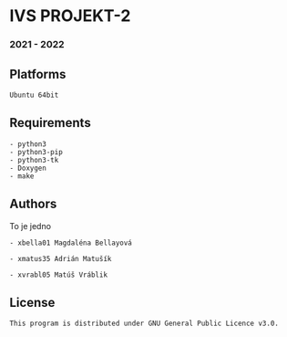 # IVS PROJEKT-2
### 2021 - 2022
Platforms
---------

    Ubuntu 64bit

Requirements
---------

    - python3
    - python3-pip
    - python3-tk
    - Doxygen
    - make

Authors
------

To je jedno

	- xbella01 Magdaléna Bellayová
	
	- xmatus35 Adrián Matušík 
	
	- xvrabl05 Matúš Vráblik 

License
-------

    This program is distributed under GNU General Public Licence v3.0.
